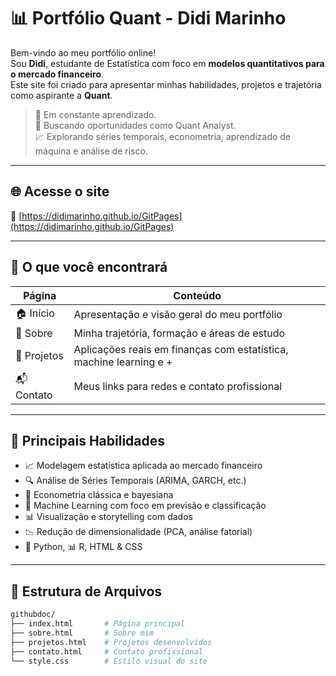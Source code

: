 # 📊 Portfólio Quant - Didi Marinho

Bem-vindo ao meu portfólio online!  
Sou **Didi**, estudante de Estatística com foco em **modelos quantitativos para o mercado financeiro**.  
Este site foi criado para apresentar minhas habilidades, projetos e trajetória como aspirante a **Quant**.

> 🌱 Em constante aprendizado.  
> 💼 Buscando oportunidades como Quant Analyst.  
> 📈 Explorando séries temporais, econometria, aprendizado de máquina e análise de risco.

---

## 🌐 Acesse o site

🔗 [https://didimarinho.github.io/GitPages](https://didimarinho.github.io/GitPages)

---

## 📌 O que você encontrará

| Página       | Conteúdo                                                                 |
|--------------|--------------------------------------------------------------------------|
| 🏠 Início     | Apresentação e visão geral do meu portfólio                             |
| 👤 Sobre      | Minha trajetória, formação e áreas de estudo                            |
| 🧠 Projetos   | Aplicações reais em finanças com estatística, machine learning e +      |
| 📬 Contato    | Meus links para redes e contato profissional                            |

---

## 🧠 Principais Habilidades

- 📈 Modelagem estatística aplicada ao mercado financeiro
- 🔍 Análise de Séries Temporais (ARIMA, GARCH, etc.)
- 🧮 Econometria clássica e bayesiana
- 🧠 Machine Learning com foco em previsão e classificação
- 📊 Visualização e storytelling com dados
- 📉 Redução de dimensionalidade (PCA, análise fatorial)
- 🐍 Python, 📊 R, HTML & CSS

---

## 📂 Estrutura de Arquivos

```bash
githubdoc/
├── index.html       # Página principal
├── sobre.html       # Sobre mim
├── projetos.html    # Projetos desenvolvidos
├── contato.html     # Contato profissional
└── style.css        # Estilo visual do site
